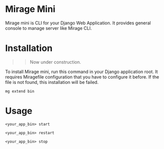 # Mirage Mini

Mirage mini is CLI for your Django Web Application. It provides general console to manage server like Mirage CLI.


# Installation 

>> Now under construction.

To install Mirage mini, run this command in your Django application root. It requires Miragefile configuration that you have to configure it before. If the file is not found, this installation will be failed.

```
mg extend bin
```

# Usage

```
<your_app_bin> start

<your_app_bin> restart

<your_app_bin> stop
```
